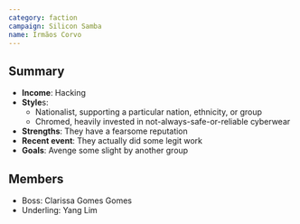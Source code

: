 ```yaml
---
category: faction
campaign: Silicon Samba
name: Irmãos Corvo
---
```


## Summary

- **Income**: Hacking
- **Style**s:
	- Nationalist, supporting a particular nation, ethnicity, or group
	- Chromed, heavily invested in not-always-safe-or-reliable cyberwear
- **Strengths**: They have a fearsome reputation
- **Recent event**: They actually did some legit work
- **Goals**: Avenge some slight by another group

## Members

- Boss: Clarissa Gomes Gomes
- Underling: Yang Lim